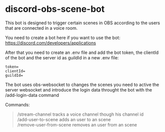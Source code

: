 # discord-obs-scene-bot
 This bot is designed to trigger certain scenes in OBS according to the users that are connected in a voice room.

  You need to create a bot here if you want to use the bot: https://discord.com/developers/applications
  
  After that you need to create an .env file and add the bot token, the clientId of the bot and the server id as guildId in a new .env file:
   ```
   token=   
   clientId=   
   guildId=
   ```
  The bot uses obs-websocket to changes the scenes you need to active the server websocket and introduce the login data throught the bot with the /add-login-data command
  
  Commands:
  >/stream-channel tracks a voice channel though his channel id  
  >/add-user-to-scene adds an user to an scene  
  >/remove-user-from-scene removes an user from an scene
